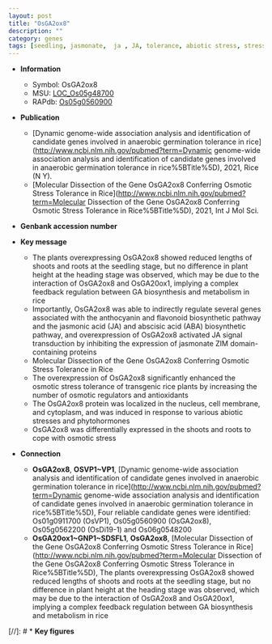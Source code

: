 ```yaml
---
layout: post
title: "OsGA2ox8"
description: ""
category: genes
tags: [seedling, jasmonate,  ja , JA, tolerance, abiotic stress, stress, biotic stress,  ga , abscisic acid, jasmonic, jasmonic acid, height, plant height, signal transduction, GA, flavonoid, stress tolerance, GA biosynthesis, osmotic stress]
---
```


* **Information**  
    + Symbol: OsGA2ox8  
    + MSU: [LOC_Os05g48700](http://rice.uga.edu/cgi-bin/ORF_infopage.cgi?orf=LOC_Os05g48700)  
    + RAPdb: [Os05g0560900](http://rapdb.dna.affrc.go.jp/viewer/gbrowse_details/irgsp1?name=Os05g0560900)  

* **Publication**  
    + [Dynamic genome-wide association analysis and identification of candidate genes involved in anaerobic germination tolerance in rice](http://www.ncbi.nlm.nih.gov/pubmed?term=Dynamic genome-wide association analysis and identification of candidate genes involved in anaerobic germination tolerance in rice%5BTitle%5D), 2021, Rice (N Y).
    + [Molecular Dissection of the Gene OsGA2ox8 Conferring Osmotic Stress Tolerance in Rice](http://www.ncbi.nlm.nih.gov/pubmed?term=Molecular Dissection of the Gene OsGA2ox8 Conferring Osmotic Stress Tolerance in Rice%5BTitle%5D), 2021, Int J Mol Sci.

* **Genbank accession number**  

* **Key message**  
    + The plants overexpressing OsGA2ox8 showed reduced lengths of shoots and roots at the seedling stage, but no difference in plant height at the heading stage was observed, which may be due to the interaction of OsGA2ox8 and OsGA20ox1, implying a complex feedback regulation between GA biosynthesis and metabolism in rice
    + Importantly, OsGA2ox8 was able to indirectly regulate several genes associated with the anthocyanin and flavonoid biosynthetic pathway and the jasmonic acid (JA) and abscisic acid (ABA) biosynthetic pathway, and overexpression of OsGA2ox8 activated JA signal transduction by inhibiting the expression of jasmonate ZIM domain-containing proteins
    + Molecular Dissection of the Gene OsGA2ox8 Conferring Osmotic Stress Tolerance in Rice
    + The overexpression of OsGA2ox8 significantly enhanced the osmotic stress tolerance of transgenic rice plants by increasing the number of osmotic regulators and antioxidants
    + The OsGA2ox8 protein was localized in the nucleus, cell membrane, and cytoplasm, and was induced in response to various abiotic stresses and phytohormones
    + OsGA2ox8 was differentially expressed in the shoots and roots to cope with osmotic stress

* **Connection**  
    + __OsGA2ox8__, __OSVP1~VP1__, [Dynamic genome-wide association analysis and identification of candidate genes involved in anaerobic germination tolerance in rice](http://www.ncbi.nlm.nih.gov/pubmed?term=Dynamic genome-wide association analysis and identification of candidate genes involved in anaerobic germination tolerance in rice%5BTitle%5D),  Four reliable candidate genes were identified: Os01g0911700 (OsVP1), Os05g0560900 (OsGA2ox8), Os05g0562200 (OsDi19-1) and Os06g0548200
    + __OsGA20ox1~GNP1~SDSFL1__, __OsGA2ox8__, [Molecular Dissection of the Gene OsGA2ox8 Conferring Osmotic Stress Tolerance in Rice](http://www.ncbi.nlm.nih.gov/pubmed?term=Molecular Dissection of the Gene OsGA2ox8 Conferring Osmotic Stress Tolerance in Rice%5BTitle%5D),  The plants overexpressing OsGA2ox8 showed reduced lengths of shoots and roots at the seedling stage, but no difference in plant height at the heading stage was observed, which may be due to the interaction of OsGA2ox8 and OsGA20ox1, implying a complex feedback regulation between GA biosynthesis and metabolism in rice

[//]: # * **Key figures**  


